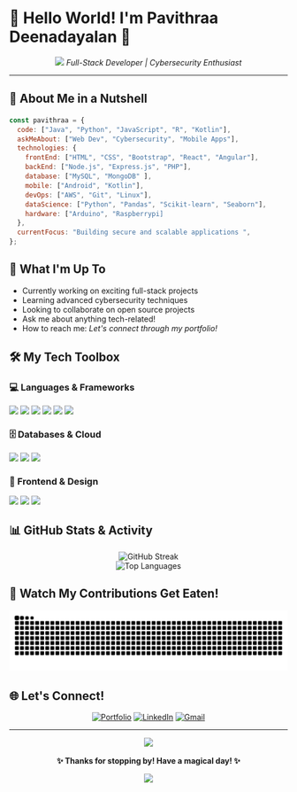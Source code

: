 # 🌸 Hello World! I'm Pavithraa Deenadayalan 🌸

<div align="center">
  <img src="https://media.giphy.com/media/hvRJCLFzcasrR4ia7z/giphy.gif" width="30px"/>
  <em>Full-Stack Developer | Cybersecurity Enthusiast </em>
</div>

---

## 🦋 About Me in a Nutshell
```javascript
const pavithraa = {
  code: ["Java", "Python", "JavaScript", "R", "Kotlin"],
  askMeAbout: ["Web Dev", "Cybersecurity", "Mobile Apps"],
  technologies: {
    frontEnd: ["HTML", "CSS", "Bootstrap", "React", "Angular"],
    backEnd: ["Node.js", "Express.js", "PHP"],
    database: ["MySQL", "MongoDB" ],
    mobile: ["Android", "Kotlin"],
    devOps: ["AWS", "Git", "Linux"],
    dataScience: ["Python", "Pandas", "Scikit-learn", "Seaborn"],
    hardware: ["Arduino", "Raspberrypi]
  },
  currentFocus: "Building secure and scalable applications ",
};
```

## 🌟 What I'm Up To
-  Currently working on exciting full-stack projects
-  Learning advanced cybersecurity techniques
-  Looking to collaborate on open source projects
-  Ask me about anything tech-related!
-  How to reach me: *Let's connect through my portfolio!*

## 🛠️ My Tech Toolbox

### 💻 Languages & Frameworks
<p align="left">
<img src="https://img.shields.io/badge/Java-ED8B00?style=for-the-badge&logo=java&logoColor=white" />
<img src="https://img.shields.io/badge/Python-3776AB?style=for-the-badge&logo=python&logoColor=white" />
<img src="https://img.shields.io/badge/JavaScript-F7DF1E?style=for-the-badge&logo=javascript&logoColor=black" />
<img src="https://img.shields.io/badge/React-20232A?style=for-the-badge&logo=react&logoColor=61DAFB" />
<img src="https://img.shields.io/badge/Angular-DD0031?style=for-the-badge&logo=angular&logoColor=white" />
<img src="https://img.shields.io/badge/Node.js-43853D?style=for-the-badge&logo=node.js&logoColor=white" />
</p>

### 🗄️ Databases & Cloud
<p align="left">
<img src="https://img.shields.io/badge/MySQL-00000F?style=for-the-badge&logo=mysql&logoColor=white" />
<img src="https://img.shields.io/badge/MongoDB-4EA94B?style=for-the-badge&logo=mongodb&logoColor=white" />
<img src="https://img.shields.io/badge/Amazon_AWS-232F3E?style=for-the-badge&logo=amazon-aws&logoColor=white" />
</p>

### 🎨 Frontend & Design
<p align="left">
<img src="https://img.shields.io/badge/HTML5-E34F26?style=for-the-badge&logo=html5&logoColor=white" />
<img src="https://img.shields.io/badge/CSS3-1572B6?style=for-the-badge&logo=css3&logoColor=white" />
<img src="https://img.shields.io/badge/Bootstrap-563D7C?style=for-the-badge&logo=bootstrap&logoColor=white" />
</p>

## 📊 GitHub Stats & Activity

<div align="center">
  <img src="https://github-readme-streak-stats.herokuapp.com/?user=PavithraaDeenadayalan&theme=radical&hide_border=true" alt="GitHub Streak" />
</div>

<div align="center">
  <img src="https://github-readme-stats.vercel.app/api/top-langs/?username=PavithraaDeenadayalan&layout=compact&theme=radical&hide_border=true" alt="Top Languages" />
</div>

## 🐍 Watch My Contributions Get Eaten!
<div align="center">
  <img src="https://raw.githubusercontent.com/PavithraaDeenadayalan/PavithraaDeenadayalan/output/snake.svg" alt="Snake animation" />
</div>

## 🌐 Let's Connect!
<div align="center">
  
[![Portfolio](https://img.shields.io/badge/Portfolio-FF5722?style=for-the-badge&logo=todoist&logoColor=white)](https://pavithraadeenadayalan.github.io/Portfolio/)
[![LinkedIn](https://img.shields.io/badge/LinkedIn-0077B5?style=for-the-badge&logo=linkedin&logoColor=white)](https://linkedin.com/in/pavithraadeenadayalan)
[![Gmail](https://img.shields.io/badge/Gmail-D14836?style=for-the-badge&logo=gmail&logoColor=white)](mailto:pavithraadeenadayalan35@gmail.com)

</div>

---

<div align="center">
  <img src="https://komarev.com/ghpvc/?username=PavithraaDeenadayalan&color=blueviolet&style=flat-square&label=Profile+Views" />
  
  **✨ Thanks for stopping by! Have a magical day! ✨**
  
  <img src="https://media.giphy.com/media/LnQjpWaON8nhr21vNW/giphy.gif" width="60">
</div>
